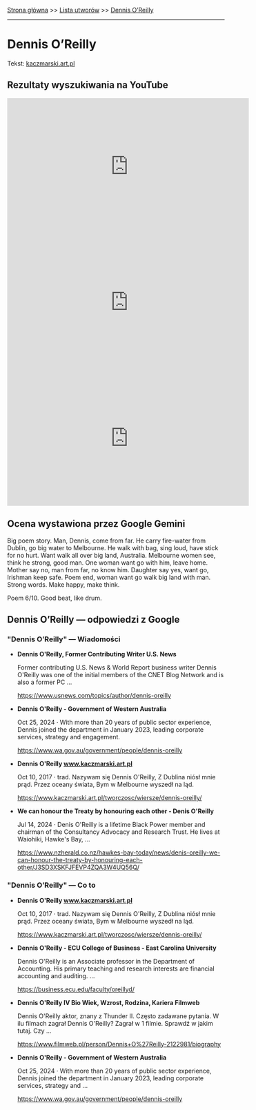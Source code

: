 [Strona główna](../index.md) >> [Lista utworów](../list.md) >> [Dennis O’Reilly](119.md)

---

# Dennis O’Reilly

Tekst: [kaczmarski.art.pl](https://www.kaczmarski.art.pl/tworczosc/wiersze/dennis-oreilly/)

## Rezultaty wyszukiwania na YouTube

<iframe width="560" height="315" src="https://www.youtube.com/embed/Cb14EgyAyr8?si=IdontcarewhotheIRSsendsImnotpayingtaxes" title="YouTube video player" frameborder="0" allow="accelerometer; autoplay; clipboard-write; encrypted-media; gyroscope; picture-in-picture; web-share" referrerpolicy="strict-origin-when-cross-origin" allowfullscreen></iframe>

<iframe width="560" height="315" src="https://www.youtube.com/embed/HYbwfr-MAyo?si=IdontcarewhotheIRSsendsImnotpayingtaxes" title="YouTube video player" frameborder="0" allow="accelerometer; autoplay; clipboard-write; encrypted-media; gyroscope; picture-in-picture; web-share" referrerpolicy="strict-origin-when-cross-origin" allowfullscreen></iframe>

<iframe width="560" height="315" src="https://www.youtube.com/embed/NuP_8zc3apM?si=IdontcarewhotheIRSsendsImnotpayingtaxes" title="YouTube video player" frameborder="0" allow="accelerometer; autoplay; clipboard-write; encrypted-media; gyroscope; picture-in-picture; web-share" referrerpolicy="strict-origin-when-cross-origin" allowfullscreen></iframe>

## Ocena wystawiona przez Google Gemini

Big poem story. Man, Dennis, come from far. He carry fire-water from Dublin, go big water to Melbourne. He walk with bag, sing loud, have stick for no hurt. Want walk all over big land, Australia. Melbourne women see, think he strong, good man. One woman want go with him, leave home. Mother say no, man from far, no know him. Daughter say yes, want go, Irishman keep safe. Poem end, woman want go walk big land with man. Strong words. Make happy, make think. 

Poem 6/10. Good beat, like drum.


## Dennis O’Reilly — odpowiedzi z Google

### "Dennis O’Reilly" — Wiadomości

- **Dennis O'Reilly, Former Contributing Writer  U.S. News**

    Former contributing U.S. News & World Report business writer Dennis O'Reilly was one of the initial members of the CNET Blog Network and is also a former PC ... 

   <https://www.usnews.com/topics/author/dennis-oreilly>
- **Dennis O'Reilly - Government of Western Australia**

    Oct 25, 2024  ·  With more than 20 years of public sector experience, Dennis joined the department in January 2023, leading corporate services, strategy and engagement. 

   <https://www.wa.gov.au/government/people/dennis-oreilly>
- **Dennis O'Reilly www.kaczmarski.art.pl**

    Oct 10, 2017  ·  trad. Nazywam się Dennis O'Reilly, Z Dublina niósł mnie prąd. Przez oceany świata, Bym w Melbourne wyszedł na ląd. 

   <https://www.kaczmarski.art.pl/tworczosc/wiersze/dennis-oreilly/>
- **We can honour the Treaty by honouring each other - Denis O'Reilly**

    Jul 14, 2024  ·  Denis O'Reilly is a lifetime Black Power member and chairman of the Consultancy Advocacy and Research Trust. He lives at Waiohiki, Hawke's Bay, ... 

   <https://www.nzherald.co.nz/hawkes-bay-today/news/denis-oreilly-we-can-honour-the-treaty-by-honouring-each-other/J3SD3XSKFJFEVP4ZQA3W4UQ56Q/>

### "Dennis O’Reilly" — Co to

- **Dennis O'Reilly www.kaczmarski.art.pl**

    Oct 10, 2017  ·  trad. Nazywam się Dennis O'Reilly, Z Dublina niósł mnie prąd. Przez oceany świata, Bym w Melbourne wyszedł na ląd. 

   <https://www.kaczmarski.art.pl/tworczosc/wiersze/dennis-oreilly/>
- **Dennis O'Reilly - ECU College of Business - East Carolina University**

    Dennis O'Reilly is an Associate professor in the Department of Accounting. His primary teaching and research interests are financial accounting and auditing. ... 

   <https://business.ecu.edu/faculty/oreillyd/>
- **Dennis O'Reilly IV Bio  Wiek, Wzrost, Rodzina, Kariera  Filmweb**

    Dennis O'Reilly aktor, znany z Thunder II. Często zadawane pytania. W ilu filmach zagrał Dennis O'Reilly? Zagrał w 1 filmie. Sprawdź w jakim tutaj. Czy ... 

   <https://www.filmweb.pl/person/Dennis+O%27Reilly-2122981/biography>
- **Dennis O'Reilly - Government of Western Australia**

    Oct 25, 2024  ·  With more than 20 years of public sector experience, Dennis joined the department in January 2023, leading corporate services, strategy and ... 

   <https://www.wa.gov.au/government/people/dennis-oreilly>

